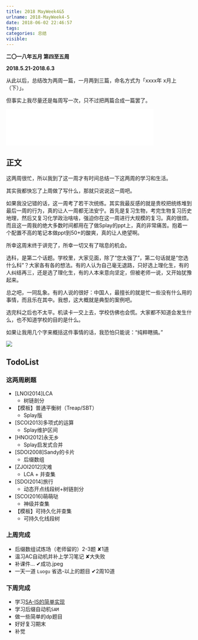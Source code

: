 ```yaml
---
title: 2018 MayWeek4&5
urlname: 2018-MayWeek4-5
date: 2018-06-02 22:46:57
tags:
categories: 总结
visible:
---
```


**二〇一八年五月 第四至五周**

**2018.5.21-2018.6.3**

从此以后，总结改为两周一篇，一月两到三篇，命名方式为「xxxx年 x月上（下）」。

<!-- more -->

但事实上我尽量还是每周写一次，只不过把两篇合成一篇罢了。

<iframe frameborder="no" border="0" marginwidth="0" marginheight="0" width=400 height=100 src="//music.163.com/outchain/player?type=2&id=477922&auto=0&height=100"></iframe>

## 正文

这两周很忙，所以我到了这一周才有时间总结一下这两周的学习和生活。

其实我都快忘了上周做了写什么，那就只说说这一周吧。

如果我没记错的话，这一周考了若干次统练。其实我最反感的就是贵校把统练堆到最后一周的行为，真的让人一周都无法安宁。首先是复习生物，考完生物复习历史地理，然后又复习化学政治啥啥，强迫你在这一周进行大规模的复习。真的很烦。而且这一周我的绝大多数时间都用在了做Splay的ppt上，真的非常痛苦。抱着一个配置不高的笔记本做ppt到50+的酸爽，真的让人绝望啊。

所幸这周末终于讲完了，所幸一切又有了喘息的机会。

选科，是第二个话题。学校里，大家见面，除了“您太强了”，第二句话就是“您选什么科”？大家各有各的想法。有的人认为自己毫无退路，只好选上理化生，有的人纠结再三，还是选了理化生，有的人本来意向坚定，但被老师一说，又开始犹豫起来。

总之吧，一同乱象。有的人说的很好：中国人，最擅长的就是忙一些没有什么用的事情，而且乐在其中。我想，这大概就是典型的案例吧。

选完科之后也不太平。机读卡一交上去，学校仿佛也会慌。大家都不知道会发生什么，也不知道学校的目的是什么。

如果让我用几个字来概括这件事情的话，我恐怕只能说：“纯粹瞎搞。”

![](title.jpg)

## TodoList

### 这两周刷题


+ [LNOI2014]LCA 
    + 树链剖分
+ 【模板】普通平衡树（Treap/SBT） 
    + Splay版
+ [SCOI2013]多项式的运算 
    + Splay维护区间
+ [HNOI2012]永无乡
    + Splay启发式合并
+ [SDOI2008]Sandy的卡片 
    + 后缀数组
+ [ZJOI2012]灾难
    + LCA + 并查集
+ [SDOI2014]旅行
    + 动态开点线段树+树链剖分
+ [SCOI2016]萌萌哒 
    + 神级并查集
+ 【模板】可持久化并查集 
    + 可持久化线段树


### 上周完成

+ 后缀数组试炼场（老师留的）2-3题 ✘1道
+ 温习AC自动机并补上学习笔记 ✘大失败
+ 补课件... ✔成功.jpeg
+ 一天一道 `Luogu` 省选-以上的题目 ✔2周10道


### 下周完成

+ 学习[SA-IS的简单实现](https://zhuanlan.zhihu.com/p/28331415)
+ 学习后缀自动机`SAM`
+ 做一些简单的dp题目
+ 好好复习期末
+ 补觉

